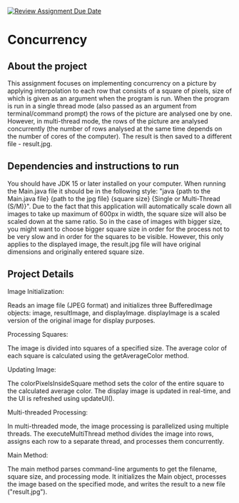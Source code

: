 [![Review Assignment Due Date](https://classroom.github.com/assets/deadline-readme-button-24ddc0f5d75046c5622901739e7c5dd533143b0c8e959d652212380cedb1ea36.svg)](https://classroom.github.com/a/YybNWfh8)

# Concurrency


## About the project

This assignment focuses on implementing concurrency on a picture by applying interpolation to each row that consists of a square of pixels, size of which is given as an argument when the program is run. When the program is run in a single thread mode (also passed as an argument from terminal/command prompt) the rows of the picture are analysed one by one. However, in multi-thread mode, the rows of the picture are analysed concurrently (the number of rows analysed at the same time depends on the number of cores of the computer). The result is then saved to a different file - result.jpg.


## Dependencies and instructions to run

You should have JDK 15 or later installed on your computer. When running the Main.java file it should be in the following style: "java {path to the Main.java file} {path to the jpg file} {square size} {Single or Multi-Thread (S/M)}". Due to the fact that this application will automatically scale down all images to take up maximum of 600px in width, the square size will also be scaled down at the same ratio. So in the case of images with bigger size, you might want to choose bigger square size in order for the process not to be very slow and in order for the squares to be visible. However, this only applies to the displayed image, the result.jpg file will have original dimensions and originally entered square size.


## Project Details

Image Initialization:

Reads an image file (JPEG format) and initializes three BufferedImage objects: image, resultImage, and displayImage.
displayImage is a scaled version of the original image for display purposes.

Processing Squares:

The image is divided into squares of a specified size.
The average color of each square is calculated using the getAverageColor method.

Updating Image:

The colorPixelsInsideSquare method sets the color of the entire square to the calculated average color.
The display image is updated in real-time, and the UI is refreshed using updateUI().

Multi-threaded Processing:

In multi-threaded mode, the image processing is parallelized using multiple threads.
The executeMultiThread method divides the image into rows, assigns each row to a separate thread, and processes them concurrently.

Main Method:

The main method parses command-line arguments to get the filename, square size, and processing mode.
It initializes the Main object, processes the image based on the specified mode, and writes the result to a new file ("result.jpg").